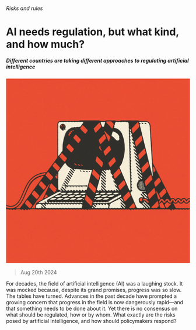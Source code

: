 ###### Risks and rules

# AI needs regulation, but what kind, and how much? 

##### Different countries are taking different approaches to regulating artificial intelligence 

![image](images/20240824_ABD001_FH.jpg) 

> Aug 20th 2024 

For decades, the field of artificial intelligence (AI) was a laughing stock. It was mocked because, despite its grand promises, progress was so slow. The tables have turned. Advances in the past decade have prompted a growing concern that progress in the field is now dangerously rapid—and that something needs to be done about it. Yet there is no consensus on what should be regulated, how or by whom. What exactly are the risks posed by artificial intelligence, and how should policymakers respond?

